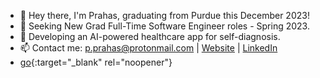 - 👋 Hey there, I'm Prahas, graduating from Purdue this December 2023!
- 🌱 Seeking New Grad Full-Time Software Engineer roles - Spring 2023.
- 🏥 Developing an AI-powered healthcare app for self-diagnosis.
- 📫 Contact me: p.prahas@protonmail.com | <a href="https://pprahas.com/" target="_blank">Website</a> | <a href="https://www.linkedin.com/in/pprahas/" target="_blank">LinkedIn</a>
- [go](http://stackoverflow.com){:target="_blank" rel="noopener"}
